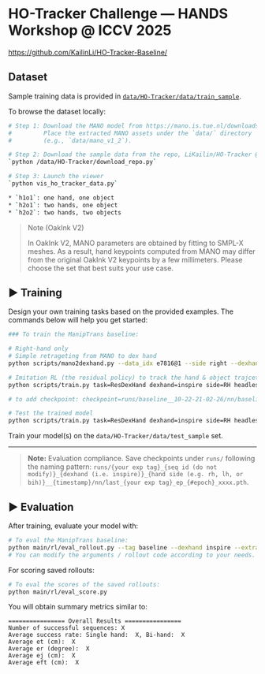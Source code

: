 # HO-Tracker Challenge — HANDS Workshop @ ICCV 2025

https://github.com/KailinLi/HO-Tracker-Baseline/

## Dataset

Sample training data is provided in [`data/HO-Tracker/data/train_sample`](data/HO_Tracker/data/train_sample).

To browse the dataset locally:

```bash
# Step 1: Download the MANO model from https://mano.is.tue.nl/downloads/
#         Place the extracted MANO assets under the `data/` directory
#         (e.g., `data/mano_v1_2`).

# Step 2: Download the sample data from the repo, LiKailin/HO-Tracker @ HF
`python /data/HO-Tracker/download_repo.py`

# Step 3: Launch the viewer
`python vis_ho_tracker_data.py`

* `h1o1`: one hand, one object
* `h2o1`: two hands, one object
* `h2o2`: two hands, two objects
```

> Note (OakInk V2)
> 
> In OakInk V2, MANO parameters are obtained by fitting to SMPL-X meshes. As a result, hand keypoints computed from MANO may differ from the original OakInk V2 keypoints by a few millimeters. Please choose the set that best suits your use case.

## ▶️ Training
<a id="usage"></a>

Design your own training tasks based on the provided examples. The commands below will help you get started:

```bash
### To train the ManipTrans baseline:

# Right-hand only
# Simple retrageting from MANO to dex hand
python scripts/mano2dexhand.py --data_idx e7816@1 --side right --dexhand inspire --headless --iter 7000

# Imitation RL (the residual policy) to track the hand & object trajcetories
python scripts/train.py task=ResDexHand dexhand=inspire side=RH headless=true num_envs=4096 learning_rate=2e-4 test=false randomStateInit=true rh_base_model_checkpoint=imitator_ckp/imitator_rh_inspire.pth lh_base_model_checkpoint=imitator_ckp/imitator_rh_inspire.pth dataIndices=[e7816@1] actionsMovingAverage=0.4 experiment=baseline 

# to add checkpoint: checkpoint=runs/baseline__10-22-21-02-26/nn/baseline.pth

# Test the trained model
python scripts/train.py task=ResDexHand dexhand=inspire side=RH headless=false num_envs=4 learning_rate=2e-4 test=true randomStateInit=false rh_base_model_checkpoint=imitator_ckp/imitator_rh_inspire.pth lh_base_model_checkpoint=imitator_ckp/imitator_lh_inspire.pth dataIndices=[e7816@1] actionsMovingAverage=0.4 checkpoint=runs/baseline__10-22-21-02-26/nn/baseline.pth

```

Train your model(s) on the `data/HO-Tracker/data/test_sample` set.


-------------------------------------



> **Note:** Evaluation compliance. Save checkpoints under `runs/` following the naming pattern: `runs/{your exp tag}_{seq id (do not modify)}_{dexhand (i.e. inspire)}_{hand side (e.g. rh, lh, or bih)}__{timestamp}/nn/last_{your exp tag}_ep_{#epoch}_xxxx.pth`.

## ▶️ Evaluation
<a id="eval"></a>

After training, evaluate your model with:

```bash
# To eval the ManipTrans baseline:
python main/rl/eval_rollout.py --tag baseline --dexhand inspire --extra "rh_base_model_checkpoint=assets/imitator_rh_inspire.pth lh_base_model_checkpoint=assets/imitator_lh_inspire.pth"
# You can modify the arguments / rollout code according to your needs.
```

For scoring saved rollouts:
```bash
# To eval the scores of the saved rollouts:
python main/rl/eval_score.py
```

You will obtain summary metrics similar to:
```
================ Overall Results ================
Number of successful sequences: X
Average success rate: Single hand:  X, Bi-hand:  X
Average et (cm):  X
Average er (degree):  X
Average ej (cm):  X
Average eft (cm):  X
